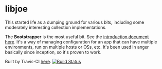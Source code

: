 libjoe
======

This started life as a dumping ground for various bits, including some moderately interesting collection implementations.

The **Bootstrapper** is the most useful bit. See the [introduction document here](https://github.com/joekearney/libjoe/blob/master/libjoe-bootstrapper/doc/bootstrapper-intro.pdf?raw=true). It's a way of managing configuration for an app that can have multiple environments, run on multiple hosts or OSs, etc. It's been used in anger basically since inception, so it's proven to work.

Built by Travis-CI [here](https://travis-ci.org/joekearney/libjoe). [![Build Status](https://travis-ci.org/joekearney/libjoe.svg?branch=master)](https://travis-ci.org/joekearney/libjoe)
